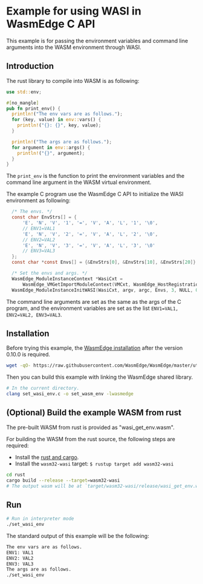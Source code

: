 # Example for using WASI in WasmEdge C API

This example is for passing the environment variables and command line arguments into the WASM environment through WASI.

## Introduction

The rust library to compile into WASM is as following:

```rust
use std::env;

#[no_mangle]
pub fn print_env() {
  println!("The env vars are as follows.");
  for (key, value) in env::vars() {
    println!("{}: {}", key, value);
  }

  println!("The args are as follows.");
  for argument in env::args() {
    println!("{}", argument);
  }
}
```

The `print_env` is the function to print the environment variables and the command line argument in the WASM virtual environment.

The example C program use the WasmEdge C API to initialize the WASI environment as following:

```c
  /* The envs. */
  const char EnvStrs[] = {
      'E', 'N', 'V', '1', '=', 'V', 'A', 'L', '1', '\0',
      // ENV1=VAL1
      'E', 'N', 'V', '2', '=', 'V', 'A', 'L', '2', '\0',
      // ENV2=VAL2
      'E', 'N', 'V', '3', '=', 'V', 'A', 'L', '3', '\0'
      // ENV3=VAL3
  };
  const char *const Envs[] = {&EnvStrs[0], &EnvStrs[10], &EnvStrs[20]};

  /* Set the envs and args. */
  WasmEdge_ModuleInstanceContext *WasiCxt =
      WasmEdge_VMGetImportModuleContext(VMCxt, WasmEdge_HostRegistration_Wasi);
  WasmEdge_ModuleInstanceInitWASI(WasiCxt, argv, argc, Envs, 3, NULL, 0);
```

The command line arguments are set as the same as the args of the C program, and the environment variables are set as the list `ENV1=VAL1, ENV2=VAL2, ENV3=VAL3`.

## Installation

Before trying this example, the [WasmEdge installation](https://wasmedge.org/book/en/start/install.html) after the version 0.10.0 is required.

```bash
wget -qO- https://raw.githubusercontent.com/WasmEdge/WasmEdge/master/utils/install.sh | bash -s -- -e all -v 0.10.0
```

Then you can build this example with linking the WasmEdge shared library.

```bash
# In the current directory.
clang set_wasi_env.c -o set_wasm_env -lwasmedge
```

## (Optional) Build the example WASM from rust

The pre-built WASM from rust is provided as "wasi_get_env.wasm".

For building the WASM from the rust source, the following steps are required:

* Install the [rust and cargo](https://www.rust-lang.org/tools/install).
* Install the `wasm32-wasi` target: `$ rustup target add wasm32-wasi`

```bash
cd rust
cargo build --release --target=wasm32-wasi
# The output wasm will be at `target/wasm32-wasi/release/wasi_get_env.wasm`.
```

## Run

```bash
# Run in interpreter mode
./set_wasi_env
```

The standard output of this example will be the following:

```bash
The env vars are as follows.
ENV1: VAL1
ENV2: VAL2
ENV3: VAL3
The args are as follows.
./set_wasi_env
```
